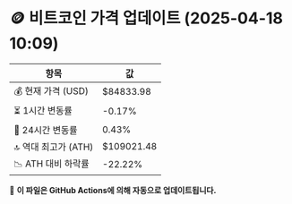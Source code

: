 # 🪙 비트코인 가격 업데이트 (2025-04-18 10:09)

| 항목                | 값 |
|--------------------|----------------|
| 💰 현재 가격 (USD) | $84833.98 |
| ⏳ 1시간 변동률    | -0.17% |
| 📆 24시간 변동률   | 0.43% |
| 🔝 역대 최고가 (ATH) | $109021.48 |
| 📉 ATH 대비 하락률 | -22.22% |

🔄 **이 파일은 GitHub Actions에 의해 자동으로 업데이트됩니다.**

